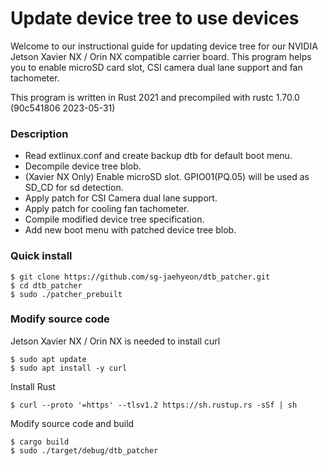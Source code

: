 # Update device tree to use devices

Welcome to our instructional guide for updating device tree for our NVIDIA Jetson Xavier NX / Orin NX compatible carrier board. This program helps you to enable microSD card slot, CSI camera dual lane support and fan tachometer.

This program is written in Rust 2021 and precompiled with rustc 1.70.0 (90c541806 2023-05-31)

### Description

* Read extlinux.conf and create backup dtb for default boot menu.
* Decompile device tree blob.
* (Xavier NX Only) Enable microSD slot. GPIO01(PQ.05) will be used as SD_CD for sd detection.
* Apply patch for CSI Camera dual lane support.
* Apply patch for cooling fan tachometer.
* Compile modified device tree specification.
* Add new boot menu with patched device tree blob.

### Quick install

```
$ git clone https://github.com/sg-jaehyeon/dtb_patcher.git
$ cd dtb_patcher
$ sudo ./patcher_prebuilt
```

### Modify source code

Jetson Xavier NX / Orin NX is needed to install curl

```
$ sudo apt update
$ sudo apt install -y curl
```

Install Rust

```
$ curl --proto '=https' --tlsv1.2 https://sh.rustup.rs -sSf | sh
```

Modify source code and build

```
$ cargo build
$ sudo ./target/debug/dtb_patcher
```

